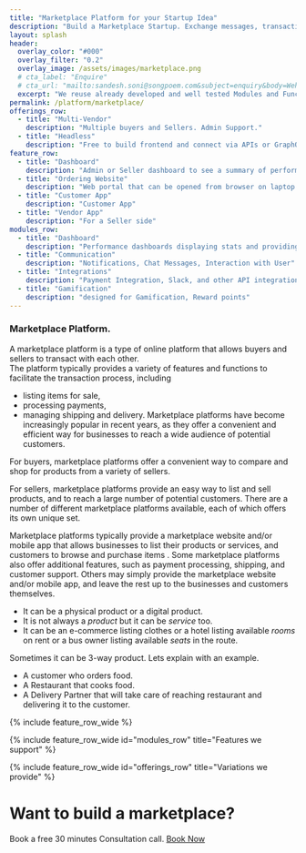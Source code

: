 ```yaml
---
title: "Marketplace Platform for your Startup Idea"
description: "Build a Marketplace Startup. Exchange messages, transactions for business. Buy or rent the product."
layout: splash
header:
  overlay_color: "#000"
  overlay_filter: "0.2"
  overlay_image: /assets/images/marketplace.png
  # cta_label: "Enquire"
  # cta_url: "mailto:sandesh.soni@songpoem.com&subject=enquiry&body=Wehomepage"
  excerpt: "We reuse already developed and well tested Modules and Functionalities, that can be imported rather than building from scratch and testing again."
permalink: /platform/marketplace/
offerings_row:
  - title: "Multi-Vendor"
    description: "Multiple buyers and Sellers. Admin Support."
  - title: "Headless"
    description: "Free to build frontend and connect via APIs or GraphQL"
feature_row:
  - title: "Dashboard"
    description: "Admin or Seller dashboard to see a summary of performance. Recent highlights of new users or products."
  - title: "Ordering Website"
    description: "Web portal that can be opened from browser on laptop or mobile."
  - title: "Customer App"
    description: "Customer App"
  - title: "Vendor App"
    description: "For a Seller side"
modules_row:
  - title: "Dashboard"
    description: "Performance dashboards displaying stats and providing metadata for further analytics."
  - title: "Communication"
    description: "Notifications, Chat Messages, Interaction with User"
  - title: "Integrations"
    description: "Payment Integration, Slack, and other API integration"
  - title: "Gamification"
    description: "designed for Gamification, Reward points"
---
```


### Marketplace Platform.

A marketplace platform is a type of online platform that allows buyers and sellers to transact with each other.   
The platform typically provides a variety of features and functions to facilitate the transaction process, including
- listing items for sale,
- processing payments,
- managing shipping and delivery.
Marketplace platforms have become increasingly popular in recent years, as they offer a convenient and efficient way for businesses to reach a wide audience of potential customers.

For buyers, marketplace platforms offer a convenient way to compare and shop for products from a variety of sellers. 

For sellers, marketplace platforms provide an easy way to list and sell products, and to reach a large number of potential customers. There are a number of different marketplace platforms available, each of which offers its own unique set.

Marketplace platforms typically provide a marketplace website and/or mobile app that allows businesses to list their products or services, and customers to browse and purchase items
. Some marketplace platforms also offer additional features, such as payment processing, shipping, and customer support. Others may simply provide the marketplace website and/or mobile app, and leave the rest up to the businesses and customers themselves. 

- It can be a physical product or a digital product.  
- It is not always a *product* but it can be *service* too.  
- It can be an e-commerce listing clothes or a hotel listing available *rooms* on rent or a bus owner listing available *seats* in the route.

Sometimes it can be 3-way product. Lets explain with an example.
- A customer who orders food.
- A Restaurant that cooks food.
- A Delivery Partner that will take care of reaching restaurant and delivering it to the customer.

{% include feature_row_wide %}

{% include feature_row_wide id="modules_row" title="Features we support" %}

{% include feature_row_wide id="offerings_row" title="Variations we provide" %}

# Want to build a marketplace?

Book a free 30 minutes Consultation call.  [Book Now](mailto:sandesh.soni@songpoem.com)
